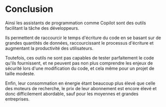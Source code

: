 # Conclusion

Ainsi les assistants de programmation comme Copilot sont des outils facilitant la tâche des développeurs.

Ils permettent de raccourcir le temps d'écriture du code en se basant sur de grandes quantités
de données, raccourcissant le processus d'écriture et augmentant la productivité des utilisateurs.

Toutefois, ces outils ne sont pas capables de tester parfaitement le code qu'ils fournissent, et ne peuvent pas non plus comprendre les enjeux de sécurité lors d'une modification du code, et cela même pour un projet de taille modeste.

Enfin, leur consommation en énergie étant beaucoup plus élevé que celle des moteurs de recherche,
le prix de leur abonnement est encore élevé et donc difficilement abordable, sauf pour les moyennes et grandes entreprises.